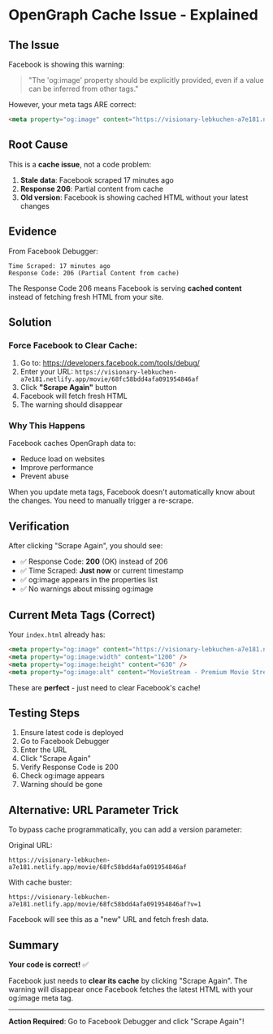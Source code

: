 # OpenGraph Cache Issue - Explained

## The Issue

Facebook is showing this warning:
> "The 'og:image' property should be explicitly provided, even if a value can be inferred from other tags."

However, your meta tags ARE correct:
```html
<meta property="og:image" content="https://visionary-lebkuchen-a7e181.netlify.app/placeholder-movie.jpg" />
```

## Root Cause

This is a **cache issue**, not a code problem:

1. **Stale data**: Facebook scraped 17 minutes ago
2. **Response 206**: Partial content from cache
3. **Old version**: Facebook is showing cached HTML without your latest changes

## Evidence

From Facebook Debugger:
```
Time Scraped: 17 minutes ago
Response Code: 206 (Partial Content from cache)
```

The Response Code 206 means Facebook is serving **cached content** instead of fetching fresh HTML from your site.

## Solution

### Force Facebook to Clear Cache:

1. Go to: https://developers.facebook.com/tools/debug/
2. Enter your URL: `https://visionary-lebkuchen-a7e181.netlify.app/movie/68fc58bdd4afa091954846af`
3. Click **"Scrape Again"** button
4. Facebook will fetch fresh HTML
5. The warning should disappear

### Why This Happens

Facebook caches OpenGraph data to:
- Reduce load on websites
- Improve performance
- Prevent abuse

When you update meta tags, Facebook doesn't automatically know about the changes. You need to manually trigger a re-scrape.

## Verification

After clicking "Scrape Again", you should see:
- ✅ Response Code: **200** (OK) instead of 206
- ✅ Time Scraped: **Just now** or current timestamp
- ✅ og:image appears in the properties list
- ✅ No warnings about missing og:image

## Current Meta Tags (Correct)

Your `index.html` already has:
```html
<meta property="og:image" content="https://visionary-lebkuchen-a7e181.netlify.app/placeholder-movie.jpg" />
<meta property="og:image:width" content="1200" />
<meta property="og:image:height" content="630" />
<meta property="og:image:alt" content="MovieStream - Premium Movie Streaming Platform" />
```

These are **perfect** - just need to clear Facebook's cache!

## Testing Steps

1. Ensure latest code is deployed
2. Go to Facebook Debugger
3. Enter the URL
4. Click "Scrape Again"
5. Verify Response Code is 200
6. Check og:image appears
7. Warning should be gone

## Alternative: URL Parameter Trick

To bypass cache programmatically, you can add a version parameter:

Original URL:
```
https://visionary-lebkuchen-a7e181.netlify.app/movie/68fc58bdd4afa091954846af
```

With cache buster:
```
https://visionary-lebkuchen-a7e181.netlify.app/movie/68fc58bdd4afa091954846af?v=1
```

Facebook will see this as a "new" URL and fetch fresh data.

## Summary

**Your code is correct!** ✅

Facebook just needs to **clear its cache** by clicking "Scrape Again". The warning will disappear once Facebook fetches the latest HTML with your og:image meta tag.

---

**Action Required**: Go to Facebook Debugger and click "Scrape Again"!
